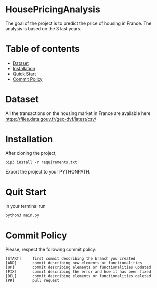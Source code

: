 # HousePricingAnalysis
The goal of the project is to predict the price of housing in France.
The analysis is based on the 3 last years.

# Table of contents

- [Dataset](#dataset)
- [Installation](#installation)
- [Quick Start](#quick-start)
- [Commit Policy](#commit-policy)

# Dataset

All the transactions on the housing market in France are available here https://files.data.gouv.fr/geo-dvf/latest/csv/

# Installation

After cloning the project,

```
pip3 install -r requirements.txt
```

Export the project to your PYTHONPATH.

# Quit Start

in your terminal run
```
python3 main.py
```

# Commit Policy

Please, respect the following commit policy:
```
[START]     first commit describing the branch you created
[ADD]       commit describing new elements or functionalities
[UP]        commit describing elements or functionalities updated
[FIX]       commit describing the error and how it has been fixed
[DEL]       commit describing elements or functionalities deleted
[PR]        pull request
```